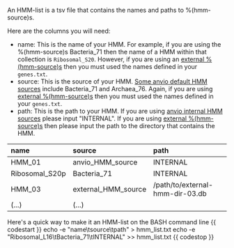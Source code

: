 An HMM-list is a tsv file that contains the names and paths to %(hmm-source)s.

Here are the columns you will need:
- name: This is the name of your HMM. For example, if you are using the %(hmm-source)s Bacteria_71 then the name of a HMM within that collection is `Ribosomal_S20`. However, if you are using an [external %(hmm-source)s](https://anvio.org/help/main/artifacts/hmm-source/#user-defined-hmm-sources) then you must used the names defined in your `genes.txt`.
- source: This is the source of your HMM. [Some anvio default HMM sources](https://anvio.org/help/main/artifacts/hmm-source/#default-hmm-sources) include Bacteria_71 and Archaea_76. Again, if you are using [external %(hmm-source)s](https://anvio.org/help/main/artifacts/hmm-source/#user-defined-hmm-sources) then you must used the names defined in your `genes.txt`.
- path: This is the path to your HMM. If you are using [anvio internal HMM sources](https://anvio.org/help/main/artifacts/hmm-source/#default-hmm-sources) please input "INTERNAL". If you are using [external %(hmm-source)s](https://anvio.org/help/main/artifacts/hmm-source/#user-defined-hmm-sources) then please input the path to the directory that contains the HMM.

|name|source|path|
|:--|:--|:--|
|HMM_01|anvio_HMM_source|INTERNAL|
|Ribosomal_S20p|Bacteria_71|INTERNAL|
|HMM_03|external_HMM_source|/path/to/external-hmm-dir-03.db|
|(...)|(...)|

Here's a quick way to make it an HMM-list on the BASH command line
{{ codestart }}
echo -e "name\tsource\tpath" > hmm_list.txt
echo -e "Ribosomal_L16\tBacteria_71\tINTERNAL" >> hmm_list.txt
{{ codestop }}